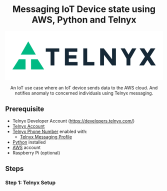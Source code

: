 <div align="center">

# Messaging IoT Device state using AWS, Python and Telnyx

![Telnyx](/imgs/logo-dark.png)

An IoT use case where an IoT device sends data to the AWS cloud. And notifies anomaly to concerned individuals using Telnyx messaging.

</div>

## Prerequisite
 
 * Telnyx Developer Account (https://developers.telnyx.com/)
 * [Telnyx Account](https://telnyx.com/sign-up?utm_source=referral&utm_medium=github_referral&utm_campaign=cross-site-link)
 * [Telnyx Phone Number](https://portal.telnyx.com/#/app/numbers/my-numbers?utm_source=referral&utm_medium=github_referral&utm_campaign=cross-site-link) enabled with:
    * [Telnyx Messaging Profile](https://portal.telnyx.com/#/app/messaging)
 * [Python](https://nodejs.org/en/) installed
 * [AWS](https://aws.amazon.com/) account
 * Raspberry Pi (optional)

  ## Steps

 ### Step 1: Telnyx Setup 
